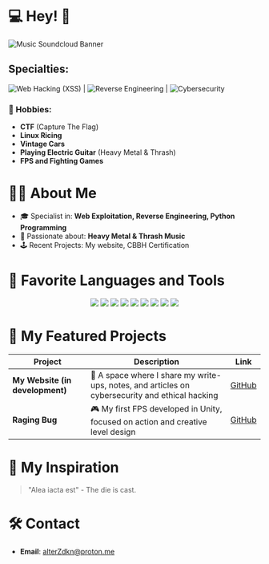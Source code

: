 # 💻 Hey! 👾

![Music Soundcloud Banner](https://github.com/user-attachments/assets/83728517-1390-4ca1-97ba-788d5cd11128)

## Specialties: 
![Web Hacking (XSS)](https://img.shields.io/badge/-Web_Hacking_(XSS)-34eb8f?style=for-the-badge) | 
![Reverse Engineering](https://img.shields.io/badge/-Reverse_Engineering-eb34d2?style=for-the-badge) | 
![Cybersecurity](https://img.shields.io/badge/-Cybersecurity-34cceb?style=for-the-badge)

### 👾 Hobbies:
- **CTF** (Capture The Flag)
- **Linux Ricing**
- **Vintage Cars**
- **Playing Electric Guitar** (Heavy Metal & Thrash)
- **FPS and Fighting Games**

# 🧑‍💻 About Me
- 🎓 Specialist in: **Web Exploitation, Reverse Engineering, Python Programming**
- 🎸 Passionate about: **Heavy Metal & Thrash Music**
- 🕹️ Recent Projects: My website, CBBH Certification

# 🔧 Favorite Languages and Tools
<p align="center">
  <img src="https://img.shields.io/badge/-Python-000?logo=python&logoColor=34eb98&style=for-the-badge" />
  <img src="https://img.shields.io/badge/-JavaScript-000?logo=javascript&logoColor=34cceb&style=for-the-badge" />
  <img src="https://img.shields.io/badge/-Linux-000?logo=linux&logoColor=ff34cb&style=for-the-badge" />
  <img src="https://img.shields.io/badge/-Burp_Suite-000?logo=burp-suite&logoColor=orange&style=for-the-badge" />
  <img src="https://img.shields.io/badge/-OWASP_ZAP-000?logo=owasp&logoColor=34cceb&style=for-the-badge" />
  <img src="https://img.shields.io/badge/-SQLmap-000?logo=sqlite&logoColor=34eb98&style=for-the-badge" />
  <img src="https://img.shields.io/badge/-Nmap-000?logo=nmap&logoColor=ff34cb&style=for-the-badge" />
  <img src="https://img.shields.io/badge/-Sublist3r-000?logo=python&logoColor=34eb98&style=for-the-badge" />
  <img src="https://img.shields.io/badge/-Dirb-000?logo=gnu-bash&logoColor=34cceb&style=for-the-badge" />
</p>

# 🚀 My Featured Projects
| Project                          | Description                                                         | Link     |
|-----------------------------------|---------------------------------------------------------------------|----------|
| **My Website (in development)**                    | 📜 A space where I share my write-ups, notes, and articles on cybersecurity and ethical hacking | [GitHub](#) |
| **Raging Bug**                    | 🎮 My first FPS developed in Unity, focused on action and creative level design | [GitHub](#) |


# 🎯 My Inspiration
> "Alea iacta est" - The die is cast.

# 🛠️ Contact
- **Email**: [alterZdkn@proton.me](mailto:alterZdkn@proton.me)
